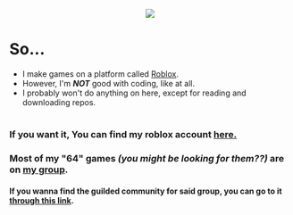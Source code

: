 <p align="center">
  <img src="https://capsule-render.vercel.app/api?type=waving&height=300&color=gradient&text=Hello!-nl-Welcome%20to%20%20my%20profile.&section=header&fontAlign=50&fontAlignY=30"/>
</p>


# So...
- I make games on a platform called [Roblox](https://www.roblox.com/).
- However, I'm ***NOT*** good with coding, like at all.
- I probably won't do anything on here, except for reading and downloading repos.
  #

### If you want it, You can find my roblox account [here.](https://www.roblox.com/users/1216384256/profile)




### Most of my "64" games *(you might be looking for them??)* are on [my group](https://www.roblox.com/communities/8251626/The-bongo-group#!/about).
#### If you wanna find the guilded community for said group, you can go to it [through this link](https://www.guilded.gg/i/k5rJ0WWp).
